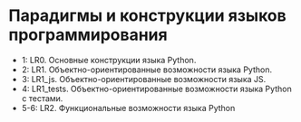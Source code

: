 # Парадигмы и конструкции языков программирования	

+ 1: LR0. Основные конструкции языка Python.
+ 2: LR1. Объектно-ориентированные возможности языка Python.
+ 3: LR1_js. Объектно-ориентированные возможности языка JS.
+ 4: LR1_tests. Объектно-ориентированные возможности языка Python с тестами.  
+ 5-6: LR2. Функциональные возможности языка Python

